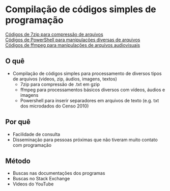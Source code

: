 # Compilação de códigos simples de programação

[Códigos de 7zip para compressão de arquivos](https://github.com/stees/Manual-de-Codigos/blob/master/7zip.md) \
[Códigos de PowerShell para manipulações diversas de arquivos](https://github.com/stees/Manual-de-Codigos/blob/master/PowerShell.md) \
[Códigos de ffmpeg para manipulações de arquivos audiovisuais](https://github.com/stees/Manual-de-Codigos/blob/master/ffmpeg.md)

## O quê
 - Compilação de códigos simples para processamento de diversos tipos de arquivos (videos, zip, áudios, imagens, textos)
    - 7zip para compressão de .txt em gzip
    - ffmpeg para processamentos básicos diversos com vídeos, áudios e imagens
    - Powershell para inserir separadores em arquivos de texto (e.g. txt dos microdados do Censo 2010)

## Por quê
 - Facilidade de consulta
 - Disseminação para pessoas próximas que não tiveram muito contato com programação

## Método
 - Buscas nas documentações dos programas
 - Buscas no Stack Exchange
 - Videos do YouTube
